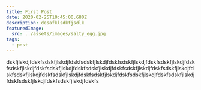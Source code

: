 ```yaml
---
title: First Post
date: 2020-02-25T10:45:00.680Z
description: desafklsdkfjsdlk
featuredImage:
  src: ../assets/images/salty_egg.jpg
tags:
  - post
---
```

dskfjlskdjfdskfsdskfjlskdjfdskfsdskfjlskdjfdskfsdskfjlskdjfdskfsdskfjlskdjfdskfsdskfjlskdjfdskfsdskfjlskdjfdskfsdskfjlskdjfdskfsdskfjlskdjfdskfsdskfjlskdjfdskfsdskfjlskdjfdskfsdskfjlskdjfdskfsdskfjlskdjfdskfsdskfjlskdjfdskfsdskfjlskdjfdskfsdskfjlskdjfdskfsdskfjlskdjfdskfs

<Image fileName="quicktime-recording-settings" />
